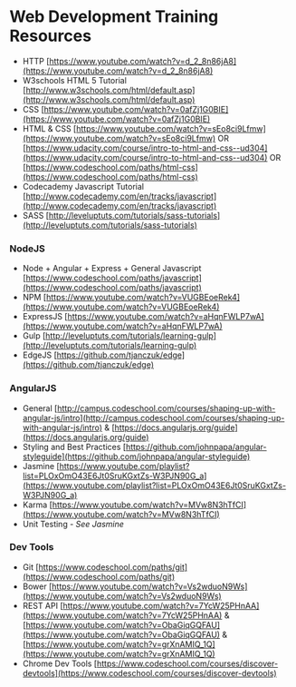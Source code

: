 # Web Development Training Resources #
*   HTTP [https://www.youtube.com/watch?v=d_2_8n86jA8](https://www.youtube.com/watch?v=d_2_8n86jA8)
*   W3schools HTML 5 Tutorial [http://www.w3schools.com/html/default.asp](http://www.w3schools.com/html/default.asp)
*   CSS [https://www.youtube.com/watch?v=0afZj1G0BIE](https://www.youtube.com/watch?v=0afZj1G0BIE)
*   HTML & CSS [https://www.youtube.com/watch?v=sEo8ci9Lfmw](https://www.youtube.com/watch?v=sEo8ci9Lfmw) OR [https://www.udacity.com/course/intro-to-html-and-css--ud304](https://www.udacity.com/course/intro-to-html-and-css--ud304) OR [https://www.codeschool.com/paths/html-css](https://www.codeschool.com/paths/html-css)
*   Codecademy Javascript Tutorial [http://www.codecademy.com/en/tracks/javascript](http://www.codecademy.com/en/tracks/javascript)
*   SASS [http://leveluptuts.com/tutorials/sass-tutorials](http://leveluptuts.com/tutorials/sass-tutorials)

### NodeJS ###
*   Node + Angular + Express + General Javascript [https://www.codeschool.com/paths/javascript](https://www.codeschool.com/paths/javascript)
*   NPM [https://www.youtube.com/watch?v=VUGBEoeRek4](https://www.youtube.com/watch?v=VUGBEoeRek4)
*   ExpressJS [https://www.youtube.com/watch?v=aHqnFWLP7wA](https://www.youtube.com/watch?v=aHqnFWLP7wA)
*   Gulp [http://leveluptuts.com/tutorials/learning-gulp](http://leveluptuts.com/tutorials/learning-gulp)
*   EdgeJS [https://github.com/tjanczuk/edge](https://github.com/tjanczuk/edge)

### AngularJS ###
*   General [http://campus.codeschool.com/courses/shaping-up-with-angular-js/intro](http://campus.codeschool.com/courses/shaping-up-with-angular-js/intro) & [https://docs.angularjs.org/guide](https://docs.angularjs.org/guide)
*   Styling and Best Practices [https://github.com/johnpapa/angular-styleguide](https://github.com/johnpapa/angular-styleguide)
*   Jasmine [https://www.youtube.com/playlist?list=PLOxOmO43E6Jt0SruKGxtZs-W3PJN90G_a](https://www.youtube.com/playlist?list=PLOxOmO43E6Jt0SruKGxtZs-W3PJN90G_a)
*   Karma [https://www.youtube.com/watch?v=MVw8N3hTfCI](https://www.youtube.com/watch?v=MVw8N3hTfCI)
*   Unit Testing - _See Jasmine_
    
### Dev Tools ###
*   Git [https://www.codeschool.com/paths/git](https://www.codeschool.com/paths/git)
*   Bower [https://www.youtube.com/watch?v=Vs2wduoN9Ws](https://www.youtube.com/watch?v=Vs2wduoN9Ws)
*   REST API [https://www.youtube.com/watch?v=7YcW25PHnAA](https://www.youtube.com/watch?v=7YcW25PHnAA) & [https://www.youtube.com/watch?v=ObaGiqGQFAU](https://www.youtube.com/watch?v=ObaGiqGQFAU) & [https://www.youtube.com/watch?v=grXnAMIQ_1Q](https://www.youtube.com/watch?v=grXnAMIQ_1Q)
*   Chrome Dev Tools [https://www.codeschool.com/courses/discover-devtools](https://www.codeschool.com/courses/discover-devtools)
